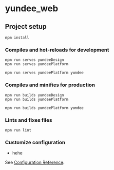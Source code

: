 # yundee_web

## Project setup

```
npm install
```

### Compiles and hot-reloads for development

```
npm run serves yundeeDesign
npm run serves yundeePlatform

npm run serves yundeePlatform yundee
```

### Compiles and minifies for production

```
npm run builds yundeeDesign
npm run builds yundeePlatform

npm run builds yundeePlatform yundee
```

### Lints and fixes files

```
npm run lint
```

### Customize configuration

-   hehe

See [Configuration Reference](https://cli.vuejs.org/config/).